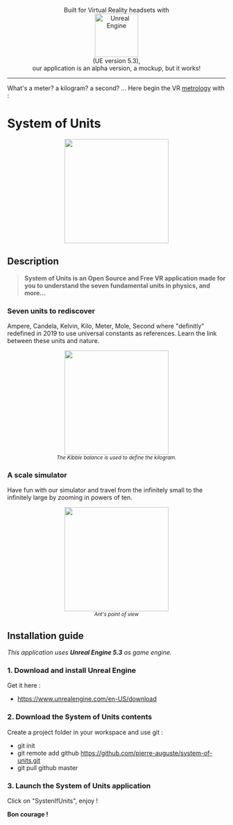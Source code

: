 <p align="center">
  Built for Virtual Reality headsets with<br>
  <img src="https://system-of-units.com/img/Unreal/Unreal_Engine_white.png" alt="Unreal Engine" width="100px" /><br>
  (UE version 5.3),<br>
  our application is an alpha version, a mockup, but it works!  
</p>

***
What's a meter? a kilogram? a second? ... Here begin the VR <a href="https://en.wikipedia.org/wiki/Metrology">metrology</a>
with :
# System of Units
<p align="center">
  <img src="https://system-of-units.com/img/SI-Units.png" width="240px">
<p>

## Description

> **System of Units is an Open Source and Free VR application made for you to understand the seven fundamental units in
> physics, and more...**

### Seven units to rediscover
Ampere, Candela, Kelvin, Kilo, Meter, Mole, Second where "definitly" redefined in 2019 to use universal constants as
references. Learn the link between these units and nature.

<p align="center">
  <img src="https://system-of-units.com/img/kibble.png" width="240px"><br>
  <sub><i>The Kibble balance is used to define the kilogram.</i></sub>
<p>

### A scale simulator
Have fun with our simulator and travel from the infinitely small to the infinitely large by zooming in powers of ten.

<p align="center">
  <img src="https://system-of-units.com/img/Ant-basketball.jpeg" width="240px"><br>
  <sub><i>Ant's point of view</i></sub>
</p>


## Installation guide
*This application uses **Unreal Engine 5.3** as game engine.*
### 1. Download and install **Unreal Engine**
Get it here :
* https://www.unrealengine.com/en-US/download
### 2. Download the **System of Units** contents
Create a project folder in your workspace and use git :
* git init
* git remote add github https://github.com/pierre-auguste/system-of-units.git
* git pull github master
### 3. Launch the System of Units application
Click on "SystenIfUnits", enjoy !

**Bon courage !**

